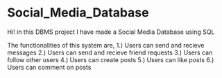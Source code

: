 # Social_Media_Database

Hi! in this DBMS project I have made a Social Media Database using SQL</br>
<p>
The functionalities of this system are,
1.) Users can send and recieve messages
2.) Users can send and recieve friend requests
3.) Users can follow other users
4.) Users can create posts
5.) Users can like posts
6.) Users can comment on posts
</p>
